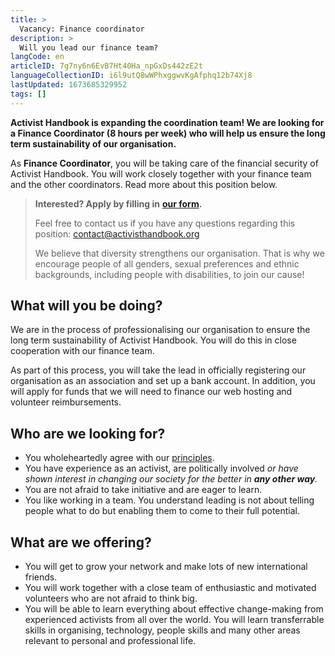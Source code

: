```yaml
---
title: >
  Vacancy: Finance coordinator
description: >
  Will you lead our finance team?
langCode: en
articleID: 7g7ny6n6EvB7Ht40Ha_npGxDs442zE2t
languageCollectionID: i6l9utQ8wWPhxggwvKgAfphq12b74Xj8
lastUpdated: 1673685329952
tags: []
---
```


**Activist Handbook is expanding the coordination team! We are looking for a Finance Coordinator (8 hours per week) who will help us ensure the long term sustainability of our organisation.**

As **Finance Coordinator**, you will be taking care of the financial security of Activist Handbook. You will work closely together with your finance team and the other coordinators. Read more about this position below.

> **Interested? Apply by filling in** [**our form**](https://docs.google.com/forms/d/e/1FAIpQLSc6BUIpvW-0dBthpOIaQAkgallz-UTovZ9YJ1HjIoge6iOGKQ/viewform?usp=sf_link)**.**
> 
> Feel free to contact us if you have any questions regarding this position: [contact@activisthandbook.org](mailto:contact@activisthandbook.org)
> 
> We believe that diversity strengthens our organisation. That is why we encourage people of all genders, sexual preferences and ethnic backgrounds, including people with disabilities, to join our cause!

## **What will you be doing?**

We are in the process of professionalising our organisation to ensure the long term sustainability of Activist Handbook. You will do this in close cooperation with our finance team.

As part of this process, you will take the lead in officially registering our organisation as an association and set up a bank account. In addition, you will apply for funds that we will need to finance our web hosting and volunteer reimbursements.

## **Who are we looking for?**

-   You wholeheartedly agree with our [principles](/about/principles).
-   You have experience as an activist, are politically involved _or have shown interest in changing our society for the better in **any other way**._
-   You are not afraid to take initiative and are eager to learn.
-   You like working in a team. You understand leading is not about telling people what to do but enabling them to come to their full potential.

## **What are we offering?**

-   You will get to grow your network and make lots of new international friends.
-   You will work together with a close team of enthusiastic and motivated volunteers who are not afraid to think big.
-   You will be able to learn everything about effective change-making from experienced activists from all over the world. You will learn transferrable skills in organising, technology, people skills and many other areas relevant to personal and professional life.